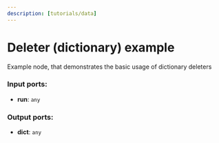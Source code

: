 ```yaml
---
description: [tutorials/data]
---
```


# Deleter (dictionary) example

Example node, that demonstrates the basic usage of dictionary deleters

### Input ports:

* __run__: `any`

### Output ports:

* __dict__: `any`

